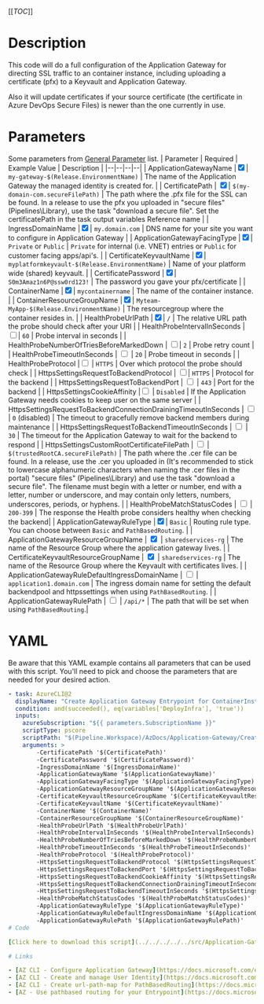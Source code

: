 [[_TOC_]]

# Description

This code will do a full configuration of the Application Gateway for directing SSL traffic to an container instance, including uploading a certificate (pfx) to a Keyvault and Application Gateway.

Also it will update certificates if your source certificate (the certificate in Azure DevOps Secure Files) is newer than the one currently in use.

# Parameters

Some parameters from [General Parameter](/Azure/AzDocs-v1/Scripts) list.
| Parameter | Required | Example Value | Description |
|--|--|--|--|
| ApplicationGatewayName |<input type="checkbox" checked>| `my-gateway-$(Release.EnvironmentName)` | The name of the Application Gateway the managed identity is created for. |
| CertificatePath | <input type="checkbox" checked>| `$(my-domain-com.secureFilePath)` | The path where the .pfx file for the SSL can be found. In a release to use the pfx you uploaded in "secure files" (Pipelines\Library), use the task "download a secure file". Set the certificatePath in the task output variables Reference name |
| IngressDomainName |<input type="checkbox" checked>| `my.domain.com` | DNS name for your site you want to configure in Application Gateway |
| ApplicationGatewayFacingType |<input type="checkbox" checked>| `Private` or `Public` | `Private` for internal (i.e. VNET) entries or `Public` for customer facing apps/api's. |
| CertificateKeyvaultName |<input type="checkbox" checked>| `myplatformkeyvault-$(Release.EnvironmentName)` | Name of your platform wide (shared) keyvault. |
| CertificatePassword |<input type="checkbox" checked>| `S0m3Amaz1n6P@ssw0rd123!` | The password you gave your pfx/certificate |
| ContainerName |<input type="checkbox" checked>| `mycontainername` | The name of the container instance. |
| ContainerResourceGroupName |<input type="checkbox" checked>| `Myteam-MyApp-$(Release.EnvironmentName)` | The resourcegroup where the container resides in. |
| HealthProbeUrlPath |<input type="checkbox" checked>| `/` | The relative URL path the probe should check after your URI |
| HealthProbeIntervalInSeconds | <input type="checkbox">| `60` | Probe interval in seconds |
| HealthProbeNumberOfTriesBeforeMarkedDown | <input type="checkbox">| `2` | Probe retry count |
| HealthProbeTimeoutInSeconds | <input type="checkbox"> | `20` | Probe timeout in seconds |
| HealthProbeProtocol |<input type="checkbox"> | `HTTPS` | Over which protocol the probe should check |
| HttpsSettingsRequestToBackendProtocol | <input type="checkbox">| `HTTPS` | Protocol for the backend |
| HttpsSettingsRequestToBackendPort | <input type="checkbox"> | `443` | Port for the backend |
| HttpsSettingsCookieAffinity |<input type="checkbox"> | `Disabled` | If the Application Gateway needs cookies to keep user on the same server |
| HttpsSettingsRequestToBackendConnectionDrainingTimeoutInSeconds | <input type="checkbox"> | `0` (disabled) | The timeout to gracefully remove backend members during maintenance |
| HttpsSettingsRequestToBackendTimeoutInSeconds | <input type="checkbox"> | `30` | The timeout for the Application Gateway to wait for the backend to respond |
| HttpsSettingsCustomRootCertificateFilePath | <input type="checkbox"> | `$(trustedRootCA.secureFilePath)` | The path where the .cer file can be found. In a release, use the .cer you uploaded in (It's recommended to stick to lowercase alphanumeric characters when naming the .cer files in the portal) "secure files" (Pipelines\Library) and use the task "download a secure file". The filename must begin with a letter or number, end with a letter, number or underscore, and may contain only letters, numbers, underscores, periods, or hyphens. |
| HealthProbeMatchStatusCodes | <input type="checkbox"> | `200-399` | The response the Health probe considers healthy when checking the backend|
| ApplicationGatewayRuleType |<input type="checkbox" checked>| `Basic` | Routing rule type. You can choose between `Basic` and `PathBasedRouting`. |
| ApplicationGatewayResourceGroupName | <input type="checkbox" checked> | `sharedservices-rg` | The name of the Resource Group where the application gateway lives. |
| CertificateKeyvaultResourceGroupName | <input type="checkbox" checked> | `sharedservices-rg` | The name of the Resource Group where the Keyvault with certificates lives. |
| ApplicationGatewayRuleDefaultIngressDomainName | <input type="checkbox"> | `application1.domain.com` | The ingress domain name for setting the default backendpool and httpssettings when using `PathBasedRouting`. |
| ApplicationGatewayRulePath | <input type="checkbox"> | `/api/*` | The path that will be set when using `PathBasedRouting`.|

# YAML

Be aware that this YAML example contains all parameters that can be used with this script. You'll need to pick and choose the parameters that are needed for your desired action.

```yaml
- task: AzureCLI@2
  displayName: "Create Application Gateway Entrypoint for ContainerInstance"
  condition: and(succeeded(), eq(variables['DeployInfra'], 'true'))
  inputs:
    azureSubscription: "${{ parameters.SubscriptionName }}"
    scriptType: pscore
    scriptPath: "$(Pipeline.Workspace)/AzDocs/Application-Gateway/Create-Application-Gateway-Entrypoint-for-ContainerInstance.ps1"
    arguments: >
        -CertificatePath '$(CertificatePath)'
        -CertificatePassword '$(CertificatePassword)'
        -IngressDomainName '$(IngressDomainName)'
        -ApplicationGatewayName '$(ApplicationGatewayName)'
        -ApplicationGatewayFacingType '$(ApplicationGatewayFacingType)'
        -ApplicationGatewayResourceGroupName '$(ApplicationGatewayResourceGroupName)'
        -CertificateKeyvaultResourceGroupName '$(CertificateKeyvaultResourceGroupName)'
        -CertificateKeyvaultName '$(CertificateKeyvaultName)'
        -ContainerName '$(ContainerName)'
        -ContainerResourceGroupName '$(ContainerResourceGroupName)'
        -HealthProbeUrlPath '$(HealthProbeUrlPath)'
        -HealthProbeIntervalInSeconds '$(HealthProbeIntervalInSeconds)'
        -HealthProbeNumberOfTriesBeforeMarkedDown '$(HealthProbeNumberOfTriesBeforeMarkedDown)'
        -HealthProbeTimeoutInSeconds '$(HealthProbeTimeoutInSeconds)'
        -HealthProbeProtocol '$(HealthProbeProtocol)'
        -HttpsSettingsRequestToBackendProtocol '$(HttpsSettingsRequestToBackendProtocol)'
        -HttpsSettingsRequestToBackendPort '$(HttpsSettingsRequestToBackendPort)'
        -HttpsSettingsRequestToBackendCookieAffinity '$(HttpsSettingsRequestToBackendCookieAffinity)'
        -HttpsSettingsRequestToBackendConnectionDrainingTimeoutInSeconds '$(HttpsSettingsRequestToBackendConnectionDrainingTimeoutInSeconds)'
        -HttpsSettingsRequestToBackendTimeoutInSeconds '$(HttpsSettingsRequestToBackendTimeoutInSeconds)'
        -HealthProbeMatchStatusCodes '$(HealthProbeMatchStatusCodes)'
        -ApplicationGatewayRuleType '$(ApplicationGatewayRuleType)'
        -ApplicationGatewayRuleDefaultIngressDomainName '$(ApplicationGatewayRuleDefaultIngressDomainName)'
        -ApplicationGatewayRulePath '$(ApplicationGatewayRulePath)'
# Code

[Click here to download this script](../../../../../src/Application-Gateway/Create-Application-Gateway-Entrypoint-for-ContainerInstance.ps1)

# Links

- [AZ CLI - Configure Application Gateway](https://docs.microsoft.com/en-us/cli/azure/network/application-gateway?view=azure-cli-latest)
- [AZ CLI - Create and manage User Identity](https://docs.microsoft.com/en-us/cli/azure/identity?view=azure-cli-latest)
- [AZ CLI - Create url-path-map for PathBasedRouting](https://docs.microsoft.com/en-us/cli/azure/network/application-gateway/url-path-map?view=azure-cli-latest#az-network-application-gateway-url-path-map-create)
- [AZ - Use pathbased routing for your Entrypoint](https://docs.microsoft.com/en-us/azure/application-gateway/tutorial-url-redirect-cli)
```
